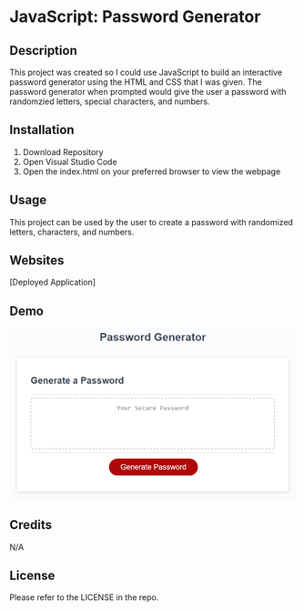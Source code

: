 # JavaScript: Password Generator 

## Description 

This project was created so I could use JavaScript to build an interactive password generator using the HTML and CSS that I was given. The password generator when prompted would give the user a password with randomzied letters, special characters, and numbers. 


## Installation 

1. Download Repository
2. Open Visual Studio Code 
3. Open the index.html on your preferred browser to view the webpage

## Usage 

This project can be used by the user to create a password with 
randomized letters, characters, and numbers.   

## Websites 
[Deployed Application]

## Demo 

![JavaScript Homework Demo](assets/03-javascript-homework-demo.png)

## Credits 

N/A

## License

Please refer to the LICENSE in the repo.  
